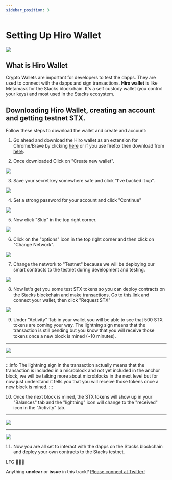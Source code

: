 ```yaml
---
sidebar_position: 3
---
```


# Setting Up Hiro Wallet

<img src="https://cdn.discordapp.com/attachments/947480890181812294/1018539526290944000/unknown.png" />

## What is Hiro Wallet

Crypto Wallets are important for developers to test the dapps. They are used to connect with the dapps and sign transactions. **Hiro wallet** is like Metamask for the Stacks blockchain. It's a self custody wallet (you control your keys) and most used in the Stacks ecosystem.

## Downloading Hiro Wallet, creating an account and getting testnet STX.

Follow these steps to download the wallet and create and account:

1. Go ahead and download the Hiro wallet as an extension for Chrome/Brave by clicking [here](https://chrome.google.com/webstore/detail/hiro-wallet/ldinpeekobnhjjdofggfgjlcehhmanlj) or if you use firefox then download from [here](https://addons.mozilla.org/en-US/firefox/addon/hiro-wallet/).

2. Once downloaded Click on "Create new wallet".
<img src="https://cdn.discordapp.com/attachments/947480890181812294/1018541774924435476/unknown.png" />

3. Save your secret key somewhere safe and click "I've backed it up".
<img src="https://cdn.discordapp.com/attachments/947480890181812294/1018542726301634661/unknown.png" />

4. Set a strong password for your account and click "Continue"
<img src="https://cdn.discordapp.com/attachments/947480890181812294/1018543336618995742/unknown.png" />

5. Now click "Skip" in the top right corner.
<img src="https://cdn.discordapp.com/attachments/947480890181812294/1018543720754335804/unknown.png" />

6. Click on the "options" icon in the top right corner and then click on "Change Network".
<img src="https://cdn.discordapp.com/attachments/947480890181812294/1018544295311065159/unknown.png" />

7. Change the network to "Testnet" because we will be deploying our smart contracts to the testnet during development and testing.
<img src="https://cdn.discordapp.com/attachments/947480890181812294/1018544421081452646/unknown.png" />

8. Now let's get you some test STX tokens so you can deploy contracts on the Stacks blockchain and make transactions. Go to [this link](https://explorer.stacks.co/sandbox/faucet?chain=testnet) and connect your wallet, then click "Request STX"
<img src="https://cdn.discordapp.com/attachments/947480890181812294/1018547303667224626/unknown.png" />

9. Under "Activity" Tab in your wallet you will be able to see that 500 STX tokens are coming your way. The lightning sign means that the transaction is still pending but you know that you will receive those tokens once a new block is mined (~10 minutes).
<hr></hr>
<img src="https://cdn.discordapp.com/attachments/947480890181812294/1018547596547063939/unknown.png" />
<hr></hr>

:::info
The lightning sign in the transaction actually means that the transaction is included in a microblock and not yet included in the anchor block, we will be talking more about microblocks in the next level but for now just understand it tells you that you will receive those tokens once a new block is mined.
:::

10. Once the next block is mined, the STX tokens will show up in your "Balances" tab and the "lightning" icon will change to the "received" icon in the "Activity" tab.
<hr></hr>
<img src="https://cdn.discordapp.com/attachments/947480890181812294/1018550508014796860/unknown.png" />
<hr></hr>
<img src="https://cdn.discordapp.com/attachments/947480890181812294/1018551009594843196/unknown.png" />

11. Now you are all set to interact with the dapps on the Stacks blockchain and deploy your own contracts to the Stacks testnet. 

LFG 🚀🚀🚀

Anything **unclear** or **issue** in this track? [Please connect at Twitter!](https://twitter.com/SahilAujla15)
 
